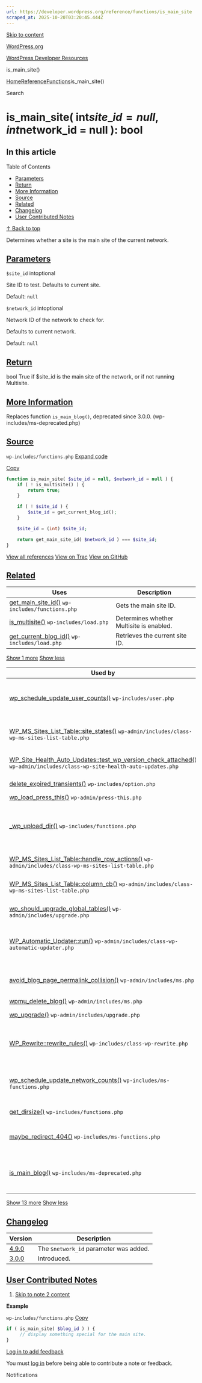 ```yaml
---
url: https://developer.wordpress.org/reference/functions/is_main_site
scraped_at: 2025-10-20T03:20:45.444Z
---
```


[Skip to content](https://developer.wordpress.org/reference/functions/is_main_site/#wp--skip-link--target)

[WordPress.org](https://wordpress.org/)

[WordPress Developer Resources](https://developer.wordpress.org/)

is\_main\_site()


[Home](https://developer.wordpress.org/)[Reference](https://developer.wordpress.org/reference/)[Functions](https://developer.wordpress.org/reference/functions/)is\_main\_site()

Search

# is\_main\_site( int$site\_id = null, int$network\_id = null ): bool

## In this article

Table of Contents

- [Parameters](https://developer.wordpress.org/reference/functions/is_main_site/#parameters)
- [Return](https://developer.wordpress.org/reference/functions/is_main_site/#return)
- [More Information](https://developer.wordpress.org/reference/functions/is_main_site/#more-information)
- [Source](https://developer.wordpress.org/reference/functions/is_main_site/#source)
- [Related](https://developer.wordpress.org/reference/functions/is_main_site/#related)
- [Changelog](https://developer.wordpress.org/reference/functions/is_main_site/#changelog)
- [User Contributed Notes](https://developer.wordpress.org/reference/functions/is_main_site/#user-contributed-notes)

[↑ Back to top](https://developer.wordpress.org/reference/functions/is_main_site/#wp--skip-link--target)

Determines whether a site is the main site of the current network.

## [Parameters](https://developer.wordpress.org/reference/functions/is_main_site/\#parameters)

`$site_id` intoptional

Site ID to test. Defaults to current site.

Default: `null`

`$network_id` intoptional

Network ID of the network to check for.

Defaults to current network.

Default: `null`

## [Return](https://developer.wordpress.org/reference/functions/is_main_site/\#return)

bool True if $site\_id is the main site of the network, or if not running Multisite.

## [More Information](https://developer.wordpress.org/reference/functions/is_main_site/\#more-information)

Replaces function `is_main_blog()`, deprecated since 3.0.0. (wp-includes/ms-deprecated.php)

## [Source](https://developer.wordpress.org/reference/functions/is_main_site/\#source)

`wp-includes/functions.php`
[Expand code](https://developer.wordpress.org/reference/functions/is_main_site/#)

[Copy](https://developer.wordpress.org/reference/functions/is_main_site/#)

```php
function is_main_site( $site_id = null, $network_id = null ) {
	if ( ! is_multisite() ) {
		return true;
	}

	if ( ! $site_id ) {
		$site_id = get_current_blog_id();
	}

	$site_id = (int) $site_id;

	return get_main_site_id( $network_id ) === $site_id;
}

```

[View all references](https://developer.wordpress.org/reference/files/wp-includes/functions.php/) [View on Trac](https://core.trac.wordpress.org/browser/tags/6.8.3/src/wp-includes/functions.php#L6400) [View on GitHub](https://github.com/WordPress/wordpress-develop/blob/6.8.3/src/wp-includes/functions.php#L6400-L6412)

## [Related](https://developer.wordpress.org/reference/functions/is_main_site/\#related)

| Uses | Description |
| --- | --- |
| [get\_main\_site\_id()](https://developer.wordpress.org/reference/functions/get_main_site_id/) `wp-includes/functions.php` | Gets the main site ID. |
| [is\_multisite()](https://developer.wordpress.org/reference/functions/is_multisite/) `wp-includes/load.php` | Determines whether Multisite is enabled. |
| [get\_current\_blog\_id()](https://developer.wordpress.org/reference/functions/get_current_blog_id/) `wp-includes/load.php` | Retrieves the current site ID. |

[Show 1 more](https://developer.wordpress.org/reference/functions/is_main_site/#) [Show less](https://developer.wordpress.org/reference/functions/is_main_site/#)

| Used by | Description |
| --- | --- |
| [wp\_schedule\_update\_user\_counts()](https://developer.wordpress.org/reference/functions/wp_schedule_update_user_counts/) `wp-includes/user.php` | Schedules a recurring recalculation of the total count of users. |
| [WP\_MS\_Sites\_List\_Table::site\_states()](https://developer.wordpress.org/reference/classes/wp_ms_sites_list_table/site_states/) `wp-admin/includes/class-wp-ms-sites-list-table.php` | Determines whether to output comma-separated site states. |
| [WP\_Site\_Health\_Auto\_Updates::test\_wp\_version\_check\_attached()](https://developer.wordpress.org/reference/classes/wp_site_health_auto_updates/test_wp_version_check_attached/) `wp-admin/includes/class-wp-site-health-auto-updates.php` | Checks if updates are intercepted by a filter. |
| [delete\_expired\_transients()](https://developer.wordpress.org/reference/functions/delete_expired_transients/) `wp-includes/option.php` | Deletes all expired transients. |
| [wp\_load\_press\_this()](https://developer.wordpress.org/reference/functions/wp_load_press_this/) `wp-admin/press-this.php` |  |
| [\_wp\_upload\_dir()](https://developer.wordpress.org/reference/functions/_wp_upload_dir/) `wp-includes/functions.php` | A non-filtered, non-cached version of [wp\_upload\_dir()](https://developer.wordpress.org/reference/functions/wp_upload_dir/) that doesn’t check the path. |
| [WP\_MS\_Sites\_List\_Table::handle\_row\_actions()](https://developer.wordpress.org/reference/classes/wp_ms_sites_list_table/handle_row_actions/) `wp-admin/includes/class-wp-ms-sites-list-table.php` | Generates and displays row action links. |
| [WP\_MS\_Sites\_List\_Table::column\_cb()](https://developer.wordpress.org/reference/classes/wp_ms_sites_list_table/column_cb/) `wp-admin/includes/class-wp-ms-sites-list-table.php` | Handles the checkbox column output. |
| [wp\_should\_upgrade\_global\_tables()](https://developer.wordpress.org/reference/functions/wp_should_upgrade_global_tables/) `wp-admin/includes/upgrade.php` | Determine if global tables should be upgraded. |
| [WP\_Automatic\_Updater::run()](https://developer.wordpress.org/reference/classes/wp_automatic_updater/run/) `wp-admin/includes/class-wp-automatic-updater.php` | Kicks off the background update process, looping through all pending updates. |
| [avoid\_blog\_page\_permalink\_collision()](https://developer.wordpress.org/reference/functions/avoid_blog_page_permalink_collision/) `wp-admin/includes/ms.php` | Avoids a collision between a site slug and a permalink slug. |
| [wpmu\_delete\_blog()](https://developer.wordpress.org/reference/functions/wpmu_delete_blog/) `wp-admin/includes/ms.php` | Deletes a site. |
| [wp\_upgrade()](https://developer.wordpress.org/reference/functions/wp_upgrade/) `wp-admin/includes/upgrade.php` | Runs WordPress Upgrade functions. |
| [WP\_Rewrite::rewrite\_rules()](https://developer.wordpress.org/reference/classes/wp_rewrite/rewrite_rules/) `wp-includes/class-wp-rewrite.php` | Constructs rewrite matches and queries from permalink structure. |
| [wp\_schedule\_update\_network\_counts()](https://developer.wordpress.org/reference/functions/wp_schedule_update_network_counts/) `wp-includes/ms-functions.php` | Schedules update of the network-wide counts for the current network. |
| [get\_dirsize()](https://developer.wordpress.org/reference/functions/get_dirsize/) `wp-includes/functions.php` | Gets the size of a directory. |
| [maybe\_redirect\_404()](https://developer.wordpress.org/reference/functions/maybe_redirect_404/) `wp-includes/ms-functions.php` | Corrects 404 redirects when NOBLOGREDIRECT is defined. |
| [is\_main\_blog()](https://developer.wordpress.org/reference/functions/is_main_blog/) `wp-includes/ms-deprecated.php` | Deprecated functionality to determine if the current site is the main site. |

[Show 13 more](https://developer.wordpress.org/reference/functions/is_main_site/#) [Show less](https://developer.wordpress.org/reference/functions/is_main_site/#)

## [Changelog](https://developer.wordpress.org/reference/functions/is_main_site/\#changelog)

| Version | Description |
| --- | --- |
| [4.9.0](https://developer.wordpress.org/reference/since/4.9.0/) | The `$network_id` parameter was added. |
| [3.0.0](https://developer.wordpress.org/reference/since/3.0.0/) | Introduced. |

## [User Contributed Notes](https://developer.wordpress.org/reference/functions/is_main_site/\#user-contributed-notes)

1. [Skip to note 2 content](https://developer.wordpress.org/reference/functions/is_main_site/#comment-content-1398)



**Example**





`wp-includes/functions.php`
[Copy](https://developer.wordpress.org/reference/functions/is_main_site/#)




```php
if ( is_main_site( $blog_id ) ) {
     // display something special for the main site.
}
```







[Log in to add feedback](https://login.wordpress.org/?redirect_to=https%3A%2F%2Fdeveloper.wordpress.org%2Freference%2Ffunctions%2Fis_main_site%2F%3Freplytocom%3D1398%23feedback-editor-1398)


You must [log in](https://login.wordpress.org/?redirect_to=https%3A%2F%2Fdeveloper.wordpress.org%2Freference%2Ffunctions%2Fis_main_site%2F) before being able to contribute a note or feedback.

Notifications